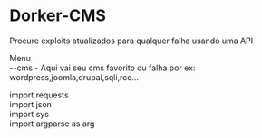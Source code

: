 # Dorker-CMS
Procure exploits atualizados para qualquer falha usando uma API

Menu<br>
--cms - Aqui vai seu cms favorito ou falha por ex: wordpress,joomla,drupal,sqli,rce...

import requests<br>
import json<br>
import sys<br>
import argparse as arg
